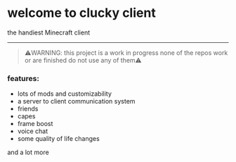 # welcome to clucky client

the handiest Minecraft client

------------

> ⚠️WARNING: this project is a work in progress none of the repos work or are finished do not use any of them⚠️

### features:
- lots of mods and customizability
- a server to client communication system
- friends
- capes
- frame boost
- voice chat
- some quality of life changes

and a lot more

